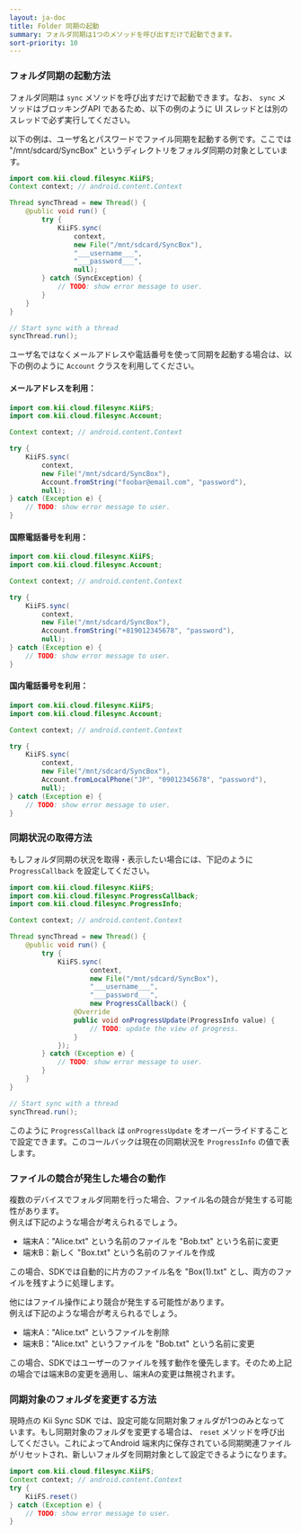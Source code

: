 ```yaml
---
layout: ja-doc
title: Folder 同期の起動
summary: フォルダ同期は1つのメソッドを呼び出すだけで起動できます。
sort-priority: 10
---
```

### フォルダ同期の起動方法

フォルダ同期は `sync` メソッドを呼び出すだけで起動できます。なお、 `sync` メソッドはブロッキングAPI であるため、以下の例のように UI スレッドとは別のスレッドで必ず実行してください。

以下の例は、ユーザ名とパスワードでファイル同期を起動する例です。ここでは "/mnt/sdcard/SyncBox" というディレクトリをフォルダ同期の対象としています。

```java
import com.kii.cloud.filesync.KiiFS;
Context context; // android.content.Context

Thread syncThread = new Thread() {
    @public void run() {
        try {
            KiiFS.sync(
                context,
                new File("/mnt/sdcard/SyncBox"),
                "___username___",
                "___password___",
                null);
        } catch (SyncException) {
            // TODO: show error message to user.
        }
    }
}

// Start sync with a thread
syncThread.run();
```

ユーザ名ではなくメールアドレスや電話番号を使って同期を起動する場合は、以下の例のように `Account` クラスを利用してください。

#### メールアドレスを利用：

```java
import com.kii.cloud.filesync.KiiFS; 
import com.kii.cloud.filesync.Account; 

Context context; // android.content.Context 

try { 
    KiiFS.sync( 
        context, 
        new File("/mnt/sdcard/SyncBox"), 
        Account.fromString("foobar@email.com", "password"), 
        null); 
} catch (Exception e) { 
    // TODO: show error message to user. 
}
```

#### 国際電話番号を利用：

```java
import com.kii.cloud.filesync.KiiFS; 
import com.kii.cloud.filesync.Account; 

Context context; // android.content.Context 

try { 
    KiiFS.sync( 
        context, 
        new File("/mnt/sdcard/SyncBox"), 
        Account.fromString("+819012345678", "password"),
        null); 
} catch (Exception e) { 
    // TODO: show error message to user. 
}
```

#### 国内電話番号を利用：

```java
import com.kii.cloud.filesync.KiiFS; 
import com.kii.cloud.filesync.Account; 

Context context; // android.content.Context 

try { 
    KiiFS.sync( 
        context, 
        new File("/mnt/sdcard/SyncBox"), 
        Account.fromLocalPhone("JP", "09012345678", "password"),
        null); 
} catch (Exception e) { 
    // TODO: show error message to user.
}
```

### 同期状況の取得方法

もしフォルダ同期の状況を取得・表示したい場合には、下記のように `ProgressCallback` を設定してください。

```java
import com.kii.cloud.filesync.KiiFS;
import com.kii.cloud.filesync.ProgressCallback;
import com.kii.cloud.filesync.ProgressInfo;

Context context; // android.content.Context

Thread syncThread = new Thread() {
    @public void run() {
        try {
            KiiFS.sync(
                    context,
                    new File("/mnt/sdcard/SyncBox"),
                    "___username___",
                    "___password___",
                    new ProgressCallback() {
                @Override
                public void onProgressUpdate(ProgressInfo value) {
                    // TODO: update the view of progress.
                }
            });
        } catch (Exception e) {
            // TODO: show error message to user.
        }
    }
}

// Start sync with a thread
syncThread.run();
```

このように `ProgressCallback` は `onProgressUpdate` をオーバーライドすることで設定できます。このコールバックは現在の同期状況を `ProgressInfo` の値で表します。

### ファイルの競合が発生した場合の動作

複数のデバイスでフォルダ同期を行った場合、ファイル名の競合が発生する可能性があります。  
例えば下記のような場合が考えられるでしょう。

 * 端末A："Alice.txt" という名前のファイルを "Bob.txt" という名前に変更
 * 端末B：新しく "Box.txt" という名前のファイルを作成

この場合、SDKでは自動的に片方のファイル名を "Box(1).txt" とし、両方のファイルを残すように処理します。

他にはファイル操作により競合が発生する可能性があります。  
例えば下記のような場合が考えられるでしょう。

 * 端末A："Alice.txt" というファイルを削除
 * 端末B："Alice.txt" というファイルを "Bob.txt" という名前に変更

この場合、SDKではユーザーのファイルを残す動作を優先します。そのため上記の場合では端末Bの変更を適用し、端末Aの変更は無視されます。



### 同期対象のフォルダを変更する方法

現時点の Kii Sync SDK では、設定可能な同期対象フォルダが1つのみとなっています。もし同期対象のフォルダを変更する場合は、 `reset` メソッドを呼び出してください。これによってAndroid 端末内に保存されている同期関連ファイルがリセットされ、新しいフォルダを同期対象として設定できるようになります。

```java
import com.kii.cloud.filesync.KiiFS;
Context context; // android.content.Context
try {
    KiiFS.reset()
} catch (Exception e) {
    // TODO: show error message to user.
} 
```
